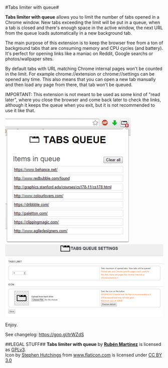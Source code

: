 #Tabs limiter with queue#

**Tabs limiter with queue** allows you to limit the number of tabs opened in a Chrome window. New tabs exceeding the limit will be put in a queue, when a tab is closed and there's enough space in the active window, the next URL from the queue loads automatically in a new background tab.

The main purpose of this extension is to keep the browser free from a ton of background tabs that are consuming memory and CPU cycles (and battery). It's perfect for opening links like a maniac on  Reddit, Google searchs or photos/wallpaper sites.

By default tabs with URL matching Chrome internal pages won't be counted in the limit. For example chrome://extension or chrome://settings can be opened any time. This also means that you can open a new tab manually and then load any page from there, that tab won't be queued.

IMPORTANT: This extension is not meant to be used as some kind of "read later", where you close the browser and come back later to check the links, although it keeps the queue when you exit, but it is not recommended to use it like that.

![Button and popup screenshot](screenshots/tabs-queue-toolbar-button.png)
![Settings screenshot](screenshots/tabs-queue-settings.png)

Enjoy.

See changelog:
https://goo.gl/trWZdS

##LEGAL STUFF##
**Tabs limiter with queue** by <a href="https://twitter.com/rub3nmv">**Rub&eacute;n Mart&iacute;nez**</a> is licensed as <a href="http://www.gnu.org/licenses/gpl-3.0.txt">GPLv3</a>.  
Icon by <a href="http://www.typicons.com" title="Stephen Hutchings">Stephen Hutchings</a> from <a href="http://www.flaticon.com" title="Flaticon">www.flaticon.com</a> is licensed under <a href="http://creativecommons.org/licenses/by/3.0/" title="Creative Commons BY 3.0">CC BY 3.0</a>

